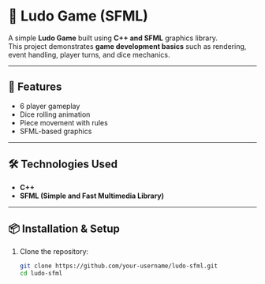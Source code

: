 # 🎲 Ludo Game (SFML)

A simple **Ludo Game** built using **C++ and SFML** graphics library.  
This project demonstrates **game development basics** such as rendering, event handling, player turns, and dice mechanics.

---

## 🚀 Features
- 6 player gameplay
- Dice rolling animation
- Piece movement with rules
- SFML-based graphics

---

## 🛠️ Technologies Used
- **C++**
- **SFML (Simple and Fast Multimedia Library)**

---

## 📦 Installation & Setup

1. Clone the repository:
   ```bash
   git clone https://github.com/your-username/ludo-sfml.git
   cd ludo-sfml
